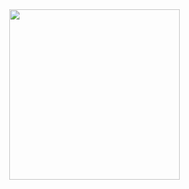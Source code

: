 <div align="center">
  <img height="300" src="https://raw.githubusercontent.com/kamalOurajdal/Media/main/computer1%20(1).gif?token=GHSAT0AAAAAACINHQREPG2LUH7TGXGXFDXUZI6IXDQ"  />
</div>

###
